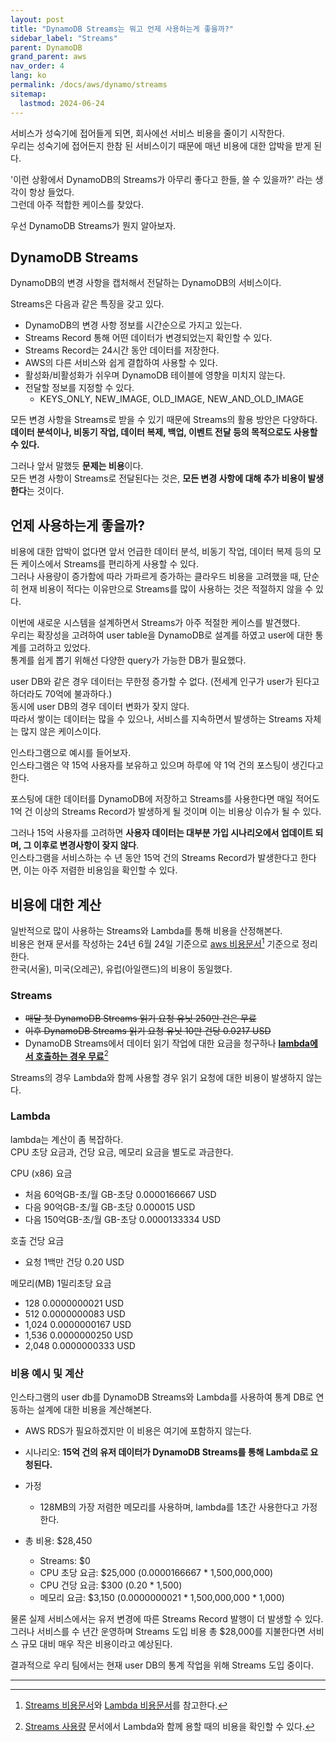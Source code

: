 ```yaml
---
layout: post
title: "DynamoDB Streams는 뭐고 언제 사용하는게 좋을까?"
sidebar_label: "Streams"
parent: DynamoDB
grand_parent: aws
nav_order: 4
lang: ko
permalink: /docs/aws/dynamo/streams
sitemap:
  lastmod: 2024-06-24
---
```


서비스가 성숙기에 접어들게 되면, 회사에선 서비스 비용을 줄이기 시작한다.  
우리는 성숙기에 접어든지 한참 된 서비스이기 때문에 매년 비용에 대한 압박을 받게 된다.

'이런 상황에서 DynamoDB의 Streams가 아무리 좋다고 한들, 쓸 수 있을까?' 라는 생각이 항상 들었다.  
그런데 아주 적합한 케이스를 찾았다.

우선 DynamoDB Streams가 뭔지 알아보자.


## DynamoDB Streams

DynamoDB의 변경 사항을 캡처해서 전달하는 DynamoDB의 서비스이다.  

Streams은 다음과 같은 특징을 갖고 있다.
- DynamoDB의 변경 사항 정보를 시간순으로 가지고 있는다.
- Streams Record 통해 어떤 데이터가 변경되었는지 확인할 수 있다.
- Streams Record는 24시간 동안 데이터를 저장한다.
- AWS의 다른 서비스와 쉽게 결합하여 사용할 수 있다.
- 활성화/비활성화가 쉬우며 DynamoDB 테이블에 영향을 미치지 않는다.
- 전달할 정보를 지정할 수 있다.
  - KEYS_ONLY, NEW_IMAGE, OLD_IMAGE, NEW_AND_OLD_IMAGE 

모든 변경 사항을 Streams로 받을 수 있기 때문에 Streams의 활용 방안은 다양하다.  
**데이터 분석이나, 비동기 작업, 데이터 복제, 백업, 이벤트 전달 등의 목적으로도 사용할 수 있다.**  

그러나 앞서 말했듯 **문제는 비용**이다.  
모든 변경 사항이 Streams로 전달된다는 것은, **모든 변경 사항에 대해 추가 비용이 발생한다**는 것이다.  


## 언제 사용하는게 좋을까?

비용에 대한 압박이 없다면 앞서 언급한 데이터 분석, 비동기 작업, 데이터 복제 등의 모든 케이스에서 Streams를 편리하게 사용할 수 있다.  
그러나 사용량이 증가함에 따라 가파르게 증가하는 클라우드 비용을 고려했을 때, 단순히 현재 비용이 적다는 이유만으로 Streams를 많이 사용하는 것은 적절하지 않을 수 있다.  

이번에 새로운 시스템을 설계하면서 Streams가 아주 적절한 케이스를 발견했다.   
우리는 확장성을 고려하여 user table을 DynamoDB로 설계를 하였고 user에 대한 통계를 고려하고 있었다.  
통계를 쉽게 뽑기 위해선 다양한 query가 가능한 DB가 필요했다.

user DB와 같은 경우 데이터는 무한정 증가할 수 없다. (전세계 인구가 user가 된다고 하더라도 70억에 불과하다.)  
동시에 user DB의 경우 데이터 변화가 잦지 않다.  
따라서 쌓이는 데이터는 많을 수 있으나, 서비스를 지속하면서 발생하는 Streams 자체는 많지 않은 케이스이다.  


인스타그램으로 예시를 들어보자.  
인스타그램은 약 15억 사용자를 보유하고 있으며 하루에 약 1억 건의 포스팅이 생긴다고 한다.  

포스팅에 대한 데이터를 DynamoDB에 저장하고 Streams를 사용한다면 매일 적어도 1억 건 이상의 Streams Record가 발생하게 될 것이며 이는 비용상 이슈가 될 수 있다. 

그러나 15억 사용자를 고려하면 **사용자 데이터는 대부분 가입 시나리오에서 업데이트 되며, 그 이후로 변경사항이 잦지 않다**.  
인스타그램을 서비스하는 수 년 동안 15억 건의 Streams Record가 발생한다고 한다면, 이는 아주 저렴한 비용임을 확인할 수 있다.


## 비용에 대한 계산

일반적으로 많이 사용하는 Streams와 Lambda를 통해 비용을 산정해본다.  
비용은 현재 문서를 작성하는 24년 6월 24일 기준으로 <u>aws 비용문서</u>[^1] 기준으로 정리한다.  
한국(서울), 미국(오레곤), 유럽(아일랜드)의 비용이 동일했다.

### Streams

- ~~매달 첫 DynamoDB Streams 읽기 요청 유닛 250만 건은 무료~~
- ~~이후 DynamoDB Streams 읽기 요청 유닛 10만 건당 0.0217 USD~~
- DynamoDB Streams에서 데이터 읽기 작업에 대한 요금을 청구하나 **<u>lambda에서 호출하는 경우 무료</u>**[^2]

Streams의 경우 Lambda와 함께 사용할 경우 읽기 요청에 대한 비용이 발생하지 않는다.  

### Lambda

lambda는 계산이 좀 복잡하다.  
CPU 초당 요금과, 건당 요금, 메모리 요금을 별도로 과금한다.  

CPU (x86) 요금
- 처음 60억GB-초/월  GB-초당 0.0000166667 USD 
- 다음 90억GB-초/월  GB-초당 0.000015 USD
- 다음 150억GB-초/월 GB-초당 0.0000133334 USD

호출 건당 요금
- 요청 1백만 건당 0.20 USD

메모리(MB) 1밀리초당 요금
- 128     0.0000000021 USD
- 512     0.0000000083 USD
- 1,024   0.0000000167 USD
- 1,536   0.0000000250 USD
- 2,048   0.0000000333 USD


### 비용 예시 및 계산

인스타그램의 user db를 DynamoDB Streams와 Lambda를 사용하여 통계 DB로 연동하는 설계에 대한 비용을 계산해본다.
- AWS RDS가 필요하겠지만 이 비용은 여기에 포함하지 않는다.

- 시나리오: **15억 건의 유저 데이터가 DynamoDB Streams를 통해 Lambda로 요청된다.**
- 가정
  - 128MB의 가장 저렴한 메모리를 사용하며, lambda를 1초간 사용한다고 가정한다.

- 총 비용: $28,450
  - Streams: $0
  - CPU 초당 요금: $25,000 (0.0000166667 * 1,500,000,000)
  - CPU 건당 요금: $300 (0.20 * 1,500)
  - 메모리 요금: $3,150 (0.0000000021 * 1,500,000,000 * 1,000)

물론 실제 서비스에서는 유저 변경에 따른 Streams Record 발행이 더 발생할 수 있다. 
그러나 서비스를 수 년간 운영하며 Streams 도입 비용 총 $28,000를 지불한다면 서비스 규모 대비 매우 작은 비용이라고 예상된다.


결과적으로 우리 팀에서는 현재 user DB의 통계 작업을 위해 Streams 도입 중이다.


---

[^1]: [Streams 비용문서](https://aws.amazon.com/ko/dynamodb/pricing/provisioned/)와 [Lambda 비용문서](https://aws.amazon.com/ko/lambda/pricing/)를 참고한다.
[^2]: [Streams 사용량](https://docs.aws.amazon.com/ko_kr/amazondynamodb/latest/developerguide/CostOptimization_StreamsUsage.html) 문서에서 Lambda와 함께 용할 때의 비용을 확인할 수 있다.  